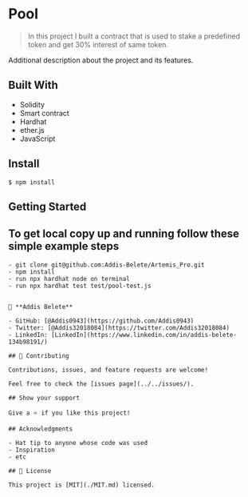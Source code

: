 # Pool

> In this project I built a contract that is used to stake a predefined token and get 30% interest of same token.

Additional description about the project and its features.

## Built With

- Solidity
- Smart contract
- Hardhat
- ether.js
- JavaScript

## Install

```
$ npm install

```

## Getting Started

## To get local copy up and running follow these simple example steps

```
- git clone git@github.com:Addis-Belete/Artemis_Pro.git
- npm install
- run npx hardhat node on terminal
- run npx hardhat test test/pool-test.js
```

```

👤 **Addis Belete**

- GitHub: [@Addis0943](https://github.com/Addis0943)
- Twitter: [@Addis32018084](https://twitter.com/Addis32018084)
- LinkedIn: [LinkedIn](https://www.linkedin.com/in/addis-belete-134b98191/)

## 🤝 Contributing

Contributions, issues, and feature requests are welcome!

Feel free to check the [issues page](../../issues/).

## Show your support

Give a ⭐️ if you like this project!

## Acknowledgments

- Hat tip to anyone whose code was used
- Inspiration
- etc

## 📝 License

This project is [MIT](./MIT.md) licensed.
```
